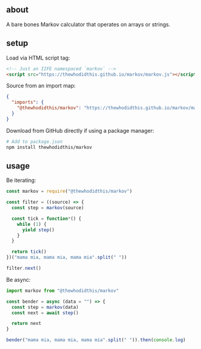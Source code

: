 ## about

A bare bones Markov calculator that operates on arrays or strings.

## setup

Load via HTML script tag:

```html
<!-- Just an IIFE namespaced `markov` -->
<script src="https://thewhodidthis.github.io/markov/markov.js"></script>
```

Source from an import map:

```json
{
  "imports": {
    "@thewhodidthis/markov": "https://thewhodidthis.github.io/markov/main.js"
  }
}
```

Download from GitHub directly if using a package manager:

```sh
# Add to package.json
npm install thewhodidthis/markov
```

## usage

Be iterating:

```js
const markov = require("@thewhodidthis/markov")

const filter = ((source) => {
  const step = markov(source)

  const tick = function*() {
    while (1) {
      yield step()
    }
  }

  return tick()
})("mama mia, mama mia, mama mia".split(" "))

filter.next()
```

Be async:

```js
import markov from "@thewhodidthis/markov"

const bender = async (data = "") => {
  const step = markov(data)
  const next = await step()

  return next
}

bender("mama mia, mama mia, mama mia".split(" ")).then(console.log)
```
